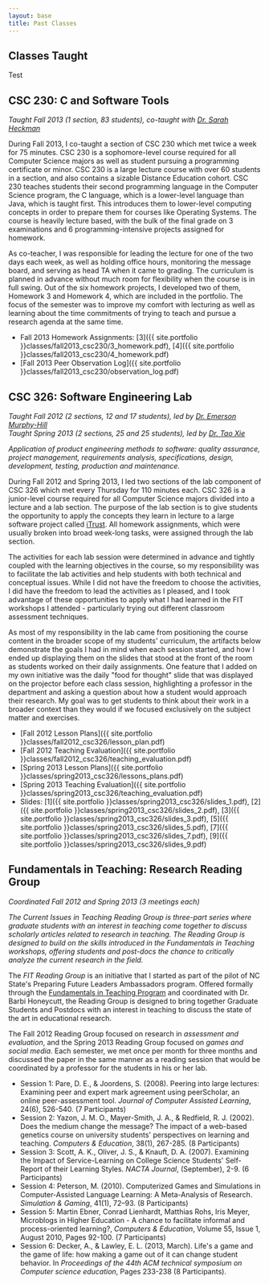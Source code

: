 ```yaml
---
layout: base
title: Past Classes
---
```


## Classes Taught ##


Test

CSC 230: C and Software Tools
-----------------------------
*Taught Fall 2013 (1 section, 83 students), co-taught with [Dr. Sarah Heckman](http://people.engr.ncsu.edu/sesmith5/)*

During Fall 2013, I co-taught a section of CSC 230 which met twice a week for 75 minutes. CSC 230 is a sophomore-level course required for all Computer Science majors as well as student pursuing a programming certificate or minor. CSC 230 is a large lecture course with over 60 students in a section, and also contains a sizable Distance Education cohort. CSC 230 teaches students their second programming language in the Computer Science program, the C language, which is a lower-level language than Java, which is taught first. This introduces them to lower-level computing concepts in order to prepare them for courses like Operating Systems. The course is heavily lecture based, with the bulk of the final grade on 3 examinations and 6 programming-intensive projects assigned for homework.

As co-teacher, I was responsible for leading the lecture for one of the two days each week, as well as holding office hours, monitoring the message board, and serving as head TA when it came to grading. The curriculum is planned in advance without much room for flexibility when the course is in full swing. Out of the six homework projects, I developed two of them, Homework 3 and Homework 4, which are included in the portfolio. The focus of the semester was to improve my comfort with lecturing as well as learning about the time commitments of trying to teach and pursue a research agenda at the same time.

 * Fall 2013 Homework Assignments: [3]({{ site.portfolio }}classes/fall2013_csc230/3_homework.pdf),
                                   [4]({{ site.portfolio }}classes/fall2013_csc230/4_homework.pdf)
 * [Fall 2013 Peer Observation Log]({{ site.portfolio }}classes/fall2013_csc230/observation_log.pdf)


CSC 326: Software Engineering Lab
---------------------------------
*Taught Fall 2012 (2 sections, 12 and 17 students), led by [Dr. Emerson Murphy-Hill](http://people.engr.ncsu.edu/ermurph3/)*     
*Taught Spring 2013 (2 sections, 25 and 25 students), led by [Dr. Tao Xie](http://www.csc.ncsu.edu/people/txie)*

*Application of product engineering methods to software: quality assurance, project management, requirements analysis, specifications, design, development, testing, production and maintenance.*

During Fall 2012 and Spring 2013, I led two sections of the lab component of CSC 326 which met every Thursday for 110 minutes each. CSC 326 is a junior-level course required for all Computer Science majors divided into a lecture and a lab section. The purpose of the lab section is to give students the opportunity to apply the concepts they learn in lecture to a large software project called [iTrust](http://agile.csc.ncsu.edu/iTrust/wiki/doku.php). All homework assignments, which were usually broken into broad week-long tasks, were assigned through the lab section.

The activities for each lab session were determined in advance and tightly coupled with the learning objectives in the course, so my responsibility was to facilitate the lab activities and help students with both technical and conceptual issues. While I did not have the freedom to choose the activities, I did have the freedom to lead the activities as I pleased, and I took advantage of these opportunities to apply what I had learned in the FIT workshops I attended - particularly trying out different classroom assessment techniques.

As most of my responsibility in the lab came from positioning the course content in the broader scope of my students' curriculum, the artifacts below demonstrate the goals I had in mind when each session started, and how I ended up displaying them on the slides that stood at the front of the room as students worked on their daily assignments. One feature that I added on my own initiative was the daily "food for thought" slide that was displayed on the projector before each class session, highlighting a professor in the department and asking a question about how a student would approach their research. My goal was to get students to think about their work in a broader context than they would if we focused exclusively on the subject matter and exercises.

 * [Fall 2012 Lesson Plans]({{ site.portfolio }}classes/fall2012_csc326/lesson_plan.pdf)
 * [Fall 2012 Teaching Evaluation]({{ site.portfolio }}classes/fall2012_csc326/teaching_evaluation.pdf)
 * [Spring 2013 Lesson Plans]({{ site.portfolio }}classes/spring2013_csc326/lessons_plans.pdf)
 * [Spring 2013 Teaching Evaluation]({{ site.portfolio }}classes/spring2013_csc326/teaching_evaluation.pdf)
 * Slides: [1]({{ site.portfolio }}classes/spring2013_csc326/slides_1.pdf),
           [2]({{ site.portfolio }}classes/spring2013_csc326/slides_2.pdf),
           [3]({{ site.portfolio }}classes/spring2013_csc326/slides_3.pdf),
           [5]({{ site.portfolio }}classes/spring2013_csc326/slides_5.pdf),
           [7]({{ site.portfolio }}classes/spring2013_csc326/slides_7.pdf),
           [9]({{ site.portfolio }}classes/spring2013_csc326/slides_9.pdf)



Fundamentals in Teaching: Research Reading Group
------------------------------------------------
*Coordinated Fall 2012 and Spring 2013 (3 meetings each)*

*The Current Issues in Teaching Reading Group is three-part series where graduate students with an interest in teaching come together to discuss scholarly articles related to research in teaching. The Reading Group is designed to build on the skills introduced in the Fundamentals in Teaching workshops, offering students and post-docs the chance to critically analyze the current research in the field.*

The *FIT Reading Group* is an initiative that I started as part of the pilot of NC State's Preparing Future Leaders Ambassadors program. Offered formally through the [Fundamentals in Teaching Program](http://www.ncsu.edu/grad/preparing-future-leaders/teaching-programs/fit/) and coordinated with Dr. Barbi Honeycutt, the Reading Group is designed to bring together Graduate Students and Postdocs with an interest in teaching to discuss the state of the art in educational research.

The Fall 2012 Reading Group focused on research in *assessment and evaluation*, and the Spring 2013 Reading Group focused on *games and social media*. Each semester, we met once per month for three months and discussed the paper in the same manner as a reading session that would be coordinated by a professor for the students in his or her lab.

 * Session 1: Pare, D. E., & Joordens, S. (2008). Peering into large lectures: Examining peer and expert mark agreement using peerScholar, an online peer-assessment tool. *Journal of Computer Assisted Learning*, 24(6), 526-540. (7 Participants)
 * Session 2: Yazon, J. M. O., Mayer-Smith, J. A., & Redfield, R. J. (2002). Does the medium change the message? The impact of a web-based genetics course on university students' perspectives on learning and teaching. *Computers & Education*, 38(1), 267-285. (8 Participants)
 * Session 3: Scott, A. K., Oliver, J. S., & Knauft, D. A. (2007). Examining the Impact of Service-Learning on College Science Students' Self-Report of their Learning Styles. *NACTA Journal*, (September), 2-9. (6 Participants)
 * Session 4: Peterson, M. (2010). Computerized Games and Simulations in Computer-Assisted Language Learning: A Meta-Analysis of Research. *Simulation & Gaming*, 41(1), 72–93. (8 Participants)
 * Session 5: Martin Ebner, Conrad Lienhardt, Matthias Rohs, Iris Meyer, Microblogs in Higher Education - A chance to facilitate informal and process-oriented learning?, *Computers & Education*, Volume 55, Issue 1, August 2010, Pages 92-100. (7 Participants)
 * Session 6: Decker, A., & Lawley, E. L. (2013, March). Life's a game and the game of life: how making a game out of it can change student behavior. In *Proceedings of the 44th ACM technical symposium on Computer science education*, Pages 233-238 (8 Participants).


